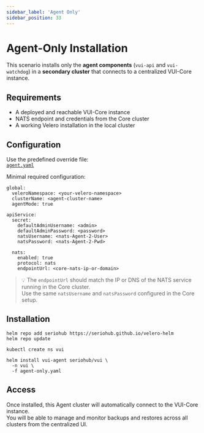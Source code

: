 ```yaml
---
sidebar_label: 'Agent Only'
sidebar_position: 33
---
```


# Agent-Only Installation

This scenario installs only the **agent components** (`vui-api` and `vui-watchdog`) in a **secondary cluster** that connects to a centralized VUI-Core instance.

## Requirements

- A deployed and reachable VUI-Core instance
- NATS endpoint and credentials from the Core cluster
- A working Velero installation in the local cluster

## Configuration

Use the predefined override file:  
[`agent.yaml`](https://github.com/seriohub/vui-helm/blob/main/examples/overrides/agent.yaml)

Minimal required configuration:

```
global:
  veleroNamespace: <your-velero-namespace>
  clusterName: <agent-cluster-name>
  agentMode: true

apiService:
  secret:
    defaultAdminUsername: <admin>
    defaultAdminPassword: <password>
    natsUsername: <nats-Agent-2-User>
    natsPassword: <nats-Agent-2-Pwd>

  nats:
    enabled: true
    protocol: nats
    endpointUrl: <core-nats-ip-or-domain>
```

> 💡 The `endpointUrl` should match the IP or DNS of the NATS service running in the Core cluster.  
> Use the same `natsUsername` and `natsPassword` configured in the Core setup.

## Installation

``` shell
helm repo add seriohub https://seriohub.github.io/velero-helm
helm repo update

kubectl create ns vui

helm install vui-agent seriohub/vui \
  -n vui \
  -f agent-only.yaml
```

## Access

Once installed, this Agent cluster will automatically connect to the VUI-Core instance.  
You will be able to manage and monitor backups and restores across all clusters from the centralized UI.
